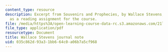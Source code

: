 ```yaml
---
content_type: resource
description: Excerpt from Souvenirs and Prophecies, by Wallace Stevens, presented
  as a reading assignment for the course.
file: /media/https%3A/open-learning-course-data-rc.s3.amazonaws.com/21l-004-reading-poetry-spring-2009/035c862d93a31bb664c0a06b7a5cf968_MIT21l004s09read04stevens.pdf
file_type: application/pdf
resourcetype: Document
title: Wallace Stevens journal note
uid: 035c862d-93a3-1bb6-64c0-a06b7a5cf968
---
```

